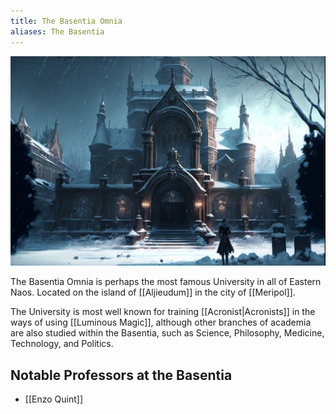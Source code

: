 ```yaml
---
title: The Basentia Omnia
aliases: The Basentia
---
```


![The Basentia Omnia|500](./images/Morne_Magic_university_gothic_architecture_sprawling_wintertime_aaf9cfea-a468-441b-a358-46a85b157616.png "center horizontal")

The Basentia Omnia is perhaps the most famous University in all of Eastern Naos. Located on the island of [[Aljieudum]] in the city of [[Meripol]].

The University is most well known for training [[Acronist|Acronists]] in the ways of using [[Luminous Magic]], although other branches of academia are also studied within the Basentia, such as Science, Philosophy, Medicine, Technology, and Politics.

## Notable Professors at the Basentia
- [[Enzo Quint]]